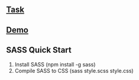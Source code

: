 ## [Task](https://github.com/rolling-scopes-school/tasks/blob/master/tasks/markups/level-3/repair-design-project/repair-design-project-en.md)
## [Demo](https://sergej-karyuhin.github.io/Repair-design-project/index.html)

## SASS Quick Start
1) Install SASS (npm install -g sass)
2) Compile SASS to CSS (sass style.scss style.css) 
